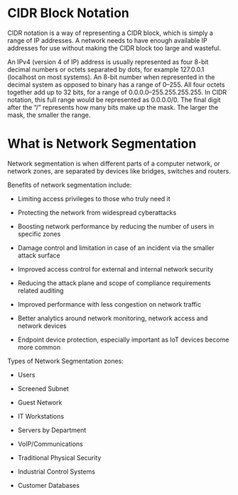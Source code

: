 # CIDR Block Notation

CIDR notation is a way of representing a CIDR block, which is simply a range of IP addresses. A network needs to have enough available IP addresses for use without making the CIDR block too large and wasteful.

An IPv4 (version 4 of IP) address is usually represented as four 8-bit decimal numbers or octets separated by dots, for example 127.0.0.1 (localhost on most systems). An 8-bit number when represented in the decimal system as opposed to binary has a range of 0–255. All four octets together add up to 32 bits, for a range of 0.0.0.0–255.255.255.255. In CIDR notation, this full range would be represented as 0.0.0.0/0. The final digit after the “/” represents how many bits make up the mask. The larger the mask, the smaller the range. 

# What is Network Segmentation

Network segmentation is when different parts of a computer network, or network zones, are separated by devices like bridges, switches and routers. 

Benefits of network segmentation include:

- Limiting access privileges to those who truly need it

- Protecting the network from widespread cyberattacks

- Boosting network performance by reducing the number of users in specific zones

- Damage control and limitation in case of an incident via the smaller attack surface

- Improved access control for external and internal network security

- Reducing the attack plane and scope of compliance requirements related auditing

- Improved performance with less congestion on network traffic

- Better analytics around network monitoring, network access and network devices

- Endpoint device protection, especially important as IoT devices become more common

Types of Network Segmentation zones:

- Users

- Screened Subnet

- Guest Network

- IT Workstations

- Servers by Department

- VoIP/Communications

- Traditional Physical Security

- Industrial Control Systems

- Customer Databases

